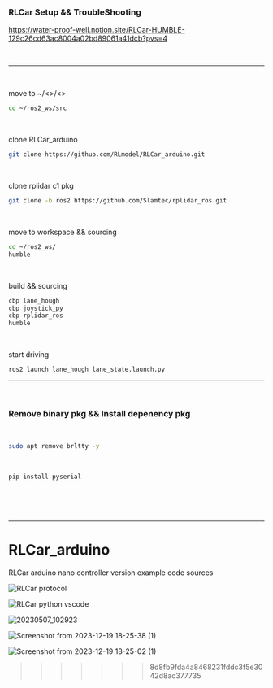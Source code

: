 ### RLCar Setup && TroubleShooting

https://water-proof-well.notion.site/RLCar-HUMBLE-129c26cd63ac8004a02bd89061a41dcb?pvs=4

<br/>

-----

<br/>


move to ~/<<workspace>>/<<Source Folder>>

```bash
cd ~/ros2_ws/src
```

<br/>

clone RLCar_arduino

```bash
git clone https://github.com/RLmodel/RLCar_arduino.git
```

<br/>

clone rplidar c1 pkg

```bash
git clone -b ros2 https://github.com/Slamtec/rplidar_ros.git
```

<br/>

move to workspace && sourcing

```bash
cd ~/ros2_ws/
humble
```

<br/>

build && sourcing

```bash
cbp lane_hough
cbp joystick_py
cbp rplidar_ros
humble
```

<br/>

start driving

```bash
ros2 launch lane_hough lane_state.launch.py
```


---

<br/>

### Remove binary pkg && Install depenency pkg

<br/>


```bash
sudo apt remove brltty -y
```

<br/>

```bash
pip install pyserial
```

<br/>
<br/>
<br/>

-----

# RLCar_arduino
RLCar arduino nano controller version example code sources

![RLCar protocol](https://github.com/RLmodel/RLCar_examples/assets/32663016/cd48e448-543a-4fa1-9cb9-6dc534248f62)

![RLCar python vscode](https://github.com/RLmodel/RLCar_examples/assets/32663016/c4755f75-ee9e-49e3-a644-b3255497b7d9)

![20230507_102923](https://github.com/RLmodel/RLCar_examples/assets/32663016/6c58d00c-3b32-47a8-96cd-43b2b0dcf592)

![Screenshot from 2023-12-19 18-25-38 (1)](https://github.com/RLmodel/RLCar_examples/assets/32663016/9b055f1f-4d0f-4ff6-a4be-e9a91b61590b)

![Screenshot from 2023-12-19 18-25-02 (1)](https://github.com/RLmodel/RLCar_examples/assets/32663016/1596c454-72bd-4acf-ba3f-b578542d5fde)
>>>>>>> 8d8fb9fda4a8468231fddc3f5e3042d8ac377735
